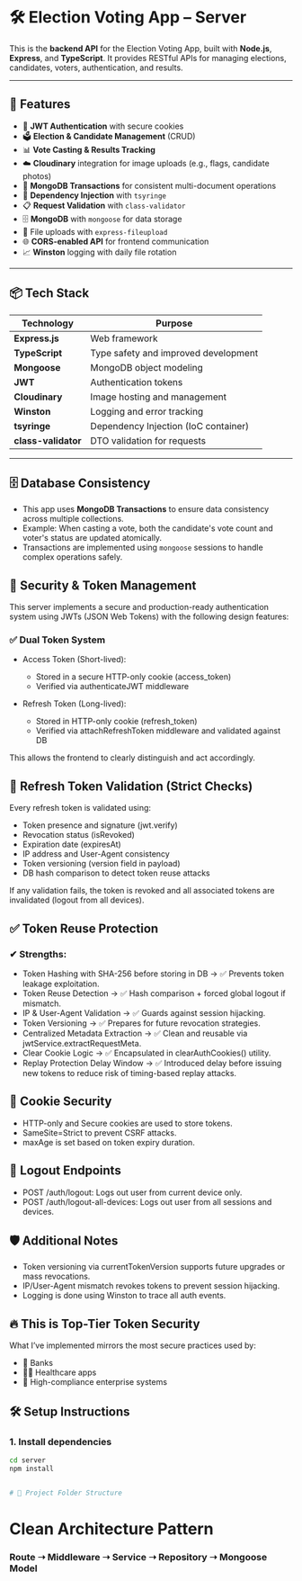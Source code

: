 # 🛠️ Election Voting App – Server

This is the **backend API** for the Election Voting App, built with **Node.js**, **Express**, and **TypeScript**. It provides RESTful APIs for managing elections, candidates, voters, authentication, and results.

---

## 🚀 Features

- 🔐 **JWT Authentication** with secure cookies
- 🗳️ **Election & Candidate Management** (CRUD)
- 📊 **Vote Casting & Results Tracking**
- ☁️ **Cloudinary** integration for image uploads (e.g., flags, candidate photos)
- 💾 **MongoDB Transactions** for consistent multi-document operations
- 🧩 **Dependency Injection** with `tsyringe`
- 📋 **Request Validation** with `class-validator`
- 🗄️ **MongoDB** with `mongoose` for data storage
- 📂 File uploads with `express-fileupload`
- 🌐 **CORS-enabled API** for frontend communication
- 📈 **Winston** logging with daily file rotation

---

## 📦 Tech Stack

| Technology          | Purpose                              |
| ------------------- | ------------------------------------ |
| **Express.js**      | Web framework                        |
| **TypeScript**      | Type safety and improved development |
| **Mongoose**        | MongoDB object modeling              |
| **JWT**             | Authentication tokens                |
| **Cloudinary**      | Image hosting and management         |
| **Winston**         | Logging and error tracking           |
| **tsyringe**        | Dependency Injection (IoC container) |
| **class-validator** | DTO validation for requests          |

---

## 🗄️ Database Consistency

- This app uses **MongoDB Transactions** to ensure data consistency across multiple collections.
- Example: When casting a vote, both the candidate's vote count and voter's status are updated atomically.
- Transactions are implemented using `mongoose` sessions to handle complex operations safely.

## 🔐 Security & Token Management

This server implements a secure and production-ready authentication system using JWTs (JSON Web Tokens) with the following design features:

### ✅ Dual Token System

- Access Token (Short-lived):

  - Stored in a secure HTTP-only cookie (access_token)
  - Verified via authenticateJWT middleware

- Refresh Token (Long-lived):

  - Stored in HTTP-only cookie (refresh_token)
  - Verified via attachRefreshToken middleware and validated against DB

This allows the frontend to clearly distinguish and act accordingly.

## 🔁 Refresh Token Validation (Strict Checks)

Every refresh token is validated using:

- Token presence and signature (jwt.verify)
- Revocation status (isRevoked)
- Expiration date (expiresAt)
- IP address and User-Agent consistency
- Token versioning (version field in payload)
- DB hash comparison to detect token reuse attacks

If any validation fails, the token is revoked and all associated tokens are invalidated (logout from all devices).

## ✅ Token Reuse Protection

### ✔ Strengths:

- Token Hashing with SHA-256 before storing in DB → ✅ Prevents token leakage exploitation.
- Token Reuse Detection → ✅ Hash comparison + forced global logout if mismatch.
- IP & User-Agent Validation → ✅ Guards against session hijacking.
- Token Versioning → ✅ Prepares for future revocation strategies.
- Centralized Metadata Extraction → ✅ Clean and reusable via jwtService.extractRequestMeta.
- Clear Cookie Logic → ✅ Encapsulated in clearAuthCookies() utility.
- Replay Protection Delay Window → ✅ Introduced delay before issuing new tokens to reduce risk of timing-based replay attacks.

## 🍪 Cookie Security

- HTTP-only and Secure cookies are used to store tokens.
- SameSite=Strict to prevent CSRF attacks.
- maxAge is set based on token expiry duration.

## 🧹 Logout Endpoints

- POST /auth/logout: Logs out user from current device only.
- POST /auth/logout-all-devices: Logs out user from all sessions and devices.

## 🛡️ Additional Notes

- Token versioning via currentTokenVersion supports future upgrades or mass revocations.
- IP/User-Agent mismatch revokes tokens to prevent session hijacking.
- Logging is done using Winston to trace all auth events.

## 🔥 This is Top-Tier Token Security

What I’ve implemented mirrors the most secure practices used by:

- 🔐 Banks
- 🧑‍⚕️ Healthcare apps
- 🧾 High-compliance enterprise systems

## 🛠️ Setup Instructions

### 1. **Install dependencies**

```bash
cd server
npm install


# 📂 Project Folder Structure

```

# Clean Architecture Pattern

### Route ➝ Middleware ➝ Service ➝ Repository ➝ Mongoose Model
